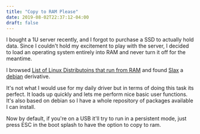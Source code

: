 ```yaml
---
title: "Copy to RAM Please"
date: 2019-08-02T22:37:12-04:00
draft: false
---
```


I bought a 1U server recently, and I forgot to purchase a SSD to actually hold data. Since I couldn't hold my excitement to play with the server, I decided to load an operating system entirely into RAM and never turn it off for the meantime.

I browsed [List of Linux Distributoins that run from RAM](https://en.wikipedia.org/wiki/List_of_Linux_distributions_that_run_from_RAM) and found [Slax](https://www.slax.org/) a [debian](https://www.debian.org/) derivative.

It's not what I would use for my daily driver but in terms of doing this task its perfect. It loads up quickly and lets me perform nice basic user functions. It's also based on debian so I have a whole repository of packages available I can install.

Now by default, if you're on a USB it'll try to run in a persistent mode, just press ESC in the boot splash to have the option to copy to ram.